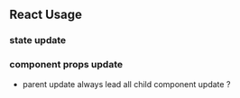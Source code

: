 ## React Usage

### state update

### component props update

* parent update always lead all child component update ?
